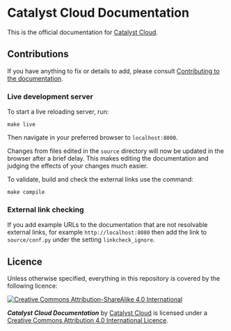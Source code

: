 # Catalyst Cloud Documentation

This is the official documentation for [Catalyst Cloud](https://catalystcloud.nz/).

## Contributions

If you have anything to fix or details to add, please consult [Contributing to the documentation](http://docs.catalystcloud.nz/contributing.html).

### Live development server

To start a live reloading server, run:

```shell
make live
```
Then navigate in your preferred browser to `localhost:8000`.

Changes from files edited in the `source` directory will now be updated in the browser
after a brief delay. This makes editing the documentation and judging the effects
of your changes much easier.

To validate, build and check the external links use the command:

```shell
make compile
```

### External link checking

If you add example URLs to the documentation that are not resolvable external 
links, for example `http://localhost:8080` then add the link to `source/conf.py` under
the setting `linkcheck_ignore`.

## Licence

Unless otherwise specified, everything in this repository is covered by the following licence:

[![Creative Commons Attribution-ShareAlike 4.0 International](https://licensebuttons.net/l/by-sa/4.0/88x31.png)](http://creativecommons.org/licenses/by-sa/4.0/)

***Catalyst Cloud Documentation*** by [Catalyst Cloud](https://catalystcloud.nz) is licensed under a [Creative Commons Attribution 4.0 International Licence](http://creativecommons.org/licenses/by-sa/4.0/).
